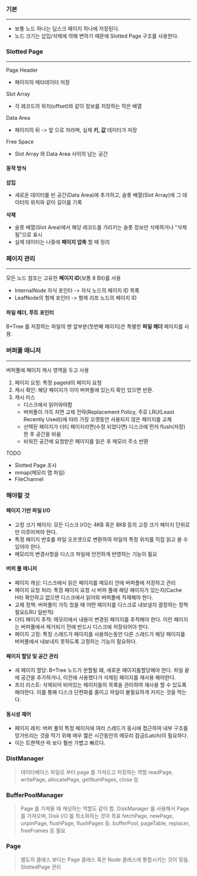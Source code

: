 ### 기본
---
- 보통 노드 하나는 딤스크 페이지 하나에 저장된다.
- 노드 크기는 삽입/삭제에 의해 변하기 때문에 Slotted Page 구조를 사용한다.

### Slotted Page
---
Page Header
- 페이지의 메타데이터 저장

Slot Array
- 각 레코드의 위치(offset)와 같이 정보를 저장하는 작은 배열

Data Area
- 페이지의 뒤 -> 앞 으로 자라며, 실제 **키, 값** 데이터가 저장

Free Space
- Slot Array 와 Data Area 사이의 남는 공간

#### 동작 방식
**삽입**
- 새로운 데이터를 빈 공간(Data Area)에 추가하고, 슬롯 배열(Slot Array)에 그 데이터의 위치와 같이 길이를 기록

**삭제**
- 슬롯 배열(Slot Area)에서 해당 레코드를 가리키는 슬롯 정보만 삭제하거나 "삭제됨"으로  표시
- 실제 데이터는 나중에 **페이지 압축** 할 때 정리

### 페이지 관리
---
모든 노드 참조는 고유한 **페이지 ID**(보통 8 Bit)를 사용
- InternalNode 자식 포인터 -> 자식 노드의 페이지 ID 목록
- LeafNode의 형제 포인터 -> 형제 리프 노드의 페이지 ID

#### 파일 헤더, 루트 포인터
B+Tree 를 저장하는 파일의 맨 앞부분(첫번째 페이지)은 특별한 **파일 헤더** 페이지를 사용. 

### 버퍼풀 매니저
---
버퍼풀에 페이지 캐시 영역을 두고 사용
1. 페이지 요청: 특정 pageId의 페이지 요청
2. 캐시 확인: 해당 페이지가 이미 버퍼풀에 있는지 확인 있으면 반환.
3. 캐시 미스
   - 디스크에서 읽어와야함
   - 버퍼풀이 가득 차면 교체 전략(Replacement Policy, 주로 LRU(Least Recently Used))에 따라 가장 오랫동안 사용되지 않은 페이지를 교체
   - 선택된 페이지가 더티 페이지라면(수정 되었다면) 디스크에 먼저 flush(저장) 한 후 공간을 비움
   - 비워진 공간에 요청받은 페이지를 읽은 후 메모리 주소 반환



TODO
- Slotted Page 조사
- mmap(메모리 맵 파일)
- FileChannel



### 해야할 것

#### 페이지 기반 파일 I/O
- 고정 크기 페이지: 모든 디스크 I/O는 4KB 혹은 8KB 등의 고정 크기 페이지 단위로만 이루어져야 한다.
- 특정 페이지 번호를 파일 오프셋으로 변환하여 파일의 특정 위치를 직접 읽고 쓸 수 있어야 한다.
- 메모리의 변경사항을 디스크 파일에 안전하게 반영하는 기능이 필요

#### 버퍼 풀 메니저
- 페이지 캐싱: 디스크에서 읽은 페이지를 메모리 안에 버퍼플에 저장하고 관리
- 페이지 요청 처리: 특정 페이지 요청 시 버퍼 풀에 해당 페이지가 있는지(Cache Hit) 확인하고 없으면 디스크에서 읽어와 버퍼풀에 적재해야 한다.
- 교체 정책: 버퍼풀이 가득 찼을 때 어떤 페이지를 디스크로 내보낼지 결정하는 정책 필요(LRU 일반적)
- 더티 페이지 추적: 메모리에서 내용이 변경된 페이지를 추적해야 한다. 이런 페이지는 버퍼풀에서 제거되기 전에 반드시 디스크에 저장되어야 한다.
- 페이지 고정: 특정 스레드가 페이지를 사용하는동안 다른 스레드가 해당 페이지를 버퍼풀에서 내보내지 못하도록 고정하는 기능이 필요하다.

#### 페이지 할당 및 공간 관리
- 새 페이지 할당: B+Tree 노드가 분할될 떄, 새로운 페이지를할당해야 한다. 파일 끝에 공간을 추가하거나, 이전에 사용했다가 삭제된 페이지를 재사용 해야한다.
- 프리 리스트: 삭제되어 비어있는 페이지들의 목록을 관리하여 재사용 할 수 있도록 해야한다. 이를 통해 디스크 단편화를 줄이고 파일이 불필요하게 커지는 것을 막는다.

#### 동시성 제어
- 페이지 래치: 버퍼 풀의 특정 페이지에 여러 스레드가 동시에 접근하여 내부 구조를 망가뜨리는 것을 막기 위해 매우 짧은 시간동안의 메모리 잠금(Latch)이 필요하다.
- 이는 트랜잭션 락 보다 훨씬 가볍고 빠르다.


### DistManager

> 데이터베이스 파일로 부터 page 를 가져오고 저장하는 역할
> readPage, writePage, allocatePage, getNumPages, close 등

### BufferPoolManager

> Page 를 가져올 때 캐싱하는 역할도 같이 함. DiskManager 를 사용해서 Page 를 가져오며, Disk I/O 를 최소화하는 것이 목표
> fetchPage, newPage, unpinPage, flushPage, flushPages 등.
> bufferPool, pageTable, replacer, freeFrames 등 필요

### Page

> 별도의 클래스 보다는 Page 클래스 혹은 Node 클래스에 통합시키는 것이 맞음.
> SlottedPage 관리